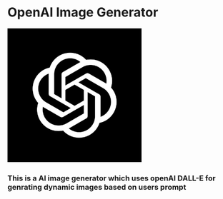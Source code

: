 # OpenAI Image Generator

<img src="./logo/openai-avatar.png" height="300px" width="300px" alt="openAI"/>

### This is a AI image generator which uses openAI DALL-E for genrating dynamic images based on users prompt

